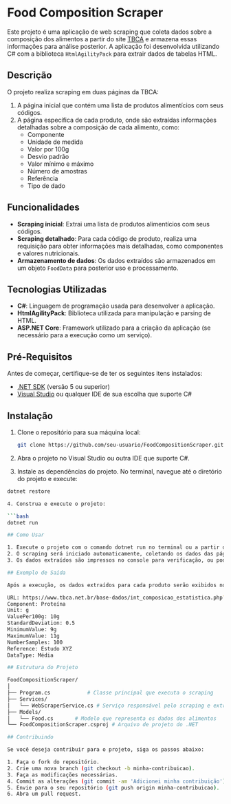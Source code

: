 # Food Composition Scraper

Este projeto é uma aplicação de web scraping que coleta dados sobre a composição dos alimentos a partir do site [TBCA](https://www.tbca.net.br) e armazena essas informações para análise posterior. A aplicação foi desenvolvida utilizando C# com a biblioteca `HtmlAgilityPack` para extrair dados de tabelas HTML.

## Descrição

O projeto realiza scraping em duas páginas da TBCA:
1. A página inicial que contém uma lista de produtos alimentícios com seus códigos.
2. A página específica de cada produto, onde são extraídas informações detalhadas sobre a composição de cada alimento, como:
   - Componente
   - Unidade de medida
   - Valor por 100g
   - Desvio padrão
   - Valor mínimo e máximo
   - Número de amostras
   - Referência
   - Tipo de dado

## Funcionalidades

- **Scraping inicial**: Extrai uma lista de produtos alimentícios com seus códigos.
- **Scraping detalhado**: Para cada código de produto, realiza uma requisição para obter informações mais detalhadas, como componentes e valores nutricionais.
- **Armazenamento de dados**: Os dados extraídos são armazenados em um objeto `FoodData` para posterior uso e processamento.

## Tecnologias Utilizadas

- **C#**: Linguagem de programação usada para desenvolver a aplicação.
- **HtmlAgilityPack**: Biblioteca utilizada para manipulação e parsing de HTML.
- **ASP.NET Core**: Framework utilizado para a criação da aplicação (se necessário para a execução como um serviço).

## Pré-Requisitos

Antes de começar, certifique-se de ter os seguintes itens instalados:

- [.NET SDK](https://dotnet.microsoft.com/download) (versão 5 ou superior)
- [Visual Studio](https://visualstudio.microsoft.com/) ou qualquer IDE de sua escolha que suporte C#

## Instalação

1. Clone o repositório para sua máquina local:

   ```bash
   git clone https://github.com/seu-usuario/FoodCompositionScraper.git

2. Abra o projeto no Visual Studio ou outra IDE que suporte C#.

3. Instale as dependências do projeto. No terminal, navegue até o diretório do projeto e execute:

  ```bash
  dotnet restore

4. Construa e execute o projeto:

  ```bash
  dotnet run

## Como Usar

1. Execute o projeto com o comando dotnet run no terminal ou a partir da sua IDE.
2. O scraping será iniciado automaticamente, coletando os dados das páginas da TBCA.
3. Os dados extraídos são impressos no console para verificação, ou podem ser armazenados e manipulados conforme a necessidade.

## Exemplo de Saída

Após a execução, os dados extraídos para cada produto serão exibidos no console, como no exemplo abaixo:

  URL: https://www.tbca.net.br/base-dados/int_composicao_estatistica.php?cod_produto=1234
  Component: Proteína
  Unit: g
  ValuePer100g: 10g
  StandardDeviation: 0.5
  MinimumValue: 9g
  MaximumValue: 11g
  NumberSamples: 100
  Reference: Estudo XYZ
  DataType: Média

## Estrutura do Projeto

FoodCompositionScraper/
│
├── Program.cs            # Classe principal que executa o scraping
├── Services/
│   └── WebScraperService.cs # Serviço responsável pelo scraping e extração de dados
├── Models/
│   └── Food.cs       # Modelo que representa os dados dos alimentos
└── FoodCompositionScraper.csproj # Arquivo de projeto do .NET

## Contribuindo

Se você deseja contribuir para o projeto, siga os passos abaixo:

1. Faça o fork do repositório.
2. Crie uma nova branch (git checkout -b minha-contribuicao).
3. Faça as modificações necessárias.
4. Commit as alterações (git commit -am 'Adicionei minha contribuição').
5. Envie para o seu repositório (git push origin minha-contribuicao).
6. Abra um pull request.